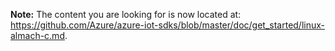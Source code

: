 **Note:** The content you are looking for is now located at: <https://github.com/Azure/azure-iot-sdks/blob/master/doc/get_started/linux-almach-c.md>.